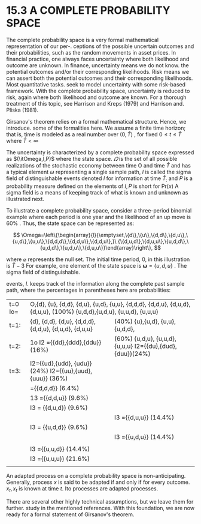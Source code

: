 # 15.3 A COMPLETE PROBABILITY SPACE

The complete probability space is a very formal mathematical representation of our per-. ceptions of the possible uncertain outcomes and their probabilities, such as the random movements in asset prices. In financial practice, one always faces uncertainty where both likelihood and outcome are unknown. In finance, uncertainty means we do not know. the potential outcomes and/or their corresponding likelihoods. Risk means we can assert both the potential outcomes and their corresponding likelihoods. Most quantitative tasks. seek to model uncertainty with some risk-based framework. With the complete probability space, uncertainty is reduced to risk, again where both likelihood and outcome are known. For a thorough treatment of this topic, see Harrison and Kreps (1979) and Harrison and. Pliska (1981).

Girsanov's theorem relies on a formal mathematical structure. Hence, we introduce. some of the formalities here. We assume a finite time horizon; that is, time is modeled as a real number over $(0,{\widehat{T}})$ , for fixed $0\leq t\leq\widehat{T}$ where $\widehat{T}<\infty$

The uncertainty is characterized by a complete probability space expressed as $(\itOmega,I,P)$ where the state space. $\varOmega$ is the set of all possible realizations of the stochastic economy between time O and time $\hat{T}$ and has a typical element $\omega$ representing a single sample path, $I$ is called the sigma field of distinguishable events denoted $I$ for information at time $\widehat{T}_{:}$ and $P$ is a probability measure defined on the elements of $I,P$ is short for $\mathrm{Pr}(x)$ A sigma field is a means of keeping track of what is known and unknown as illustrated next.

To illustrate a complete probability space, consider a three-period binomial example where each period is one year and the likelihood of an up move is $60\%$ . Thus, the state space can be represented as:

$$
\Omega=\left\{\begin{array}{l}{\emptyset,\{d\},\{u\},\{d,d\},\{d,u\},\{u,d\},\{u,u\},\{d,d,d\},\{d,d,u\},\{d,d,u\},}\ {\{d,u,d\},\{d,u,u\},\{u,d,d\},\{u,d,d\},\{u,d,u\},\{d,u,u\}}\end{array}\right\},
$$

where $\varnothing$ represents the null set. The initial time period, 0, in this illustration is ${\hat{T}}-3$ For example, one element of the state space is $\boldsymbol{\omega}=\{u,d,u\}$ . The sigma field of distinguishable.

events, $I.$ keeps track of the information along the complete past sample path, where the percentages in parentheses here are probabilities:

<html><body><table><tr><td>t=0 Io=</td><td colspan="2">O,{d}, {u}, {d,d}, {d,u}, {u,d}, {u,u}, {d,d,d}, {d,d,u}, {d,u,d}, {d,u,u}, (100%) {u,d,d},{u,d,u}, {u,u,d}, {u,u,u}</td></tr><tr><td>t=1:</td><td>{d}, {d,d}, {d,u}, {d,d,d}, {d,d,u}, {d,u,d}, {d,u,u}</td><td>(40%) {u},{u,d}, {u,u},{u,d,d},</td></tr><tr><td>t=2:</td><td>1o I2 ={{dd},{ddd},{ddu}} (16%)</td><td>(60%) {u,d,u}, {u,u,d},{u,u,u} I2={{du},{dud},{duu}}(24%)</td></tr><tr><td>t=3:</td><td>I2={{ud},{udd}, {udu}} (24%) I2={{uu},{uud},{uuu}} (36%)</td><td></td></tr><tr><td rowspan="6"></td><td>={{d,d,d}} (6.4%)</td><td></td></tr><tr><td>13 ={{d,d,u}} (9.6%)</td><td></td></tr><tr><td>I3 = {{d,u,d}} (9.6%)</td><td></td></tr><tr><td></td><td>I3 ={{d,u,u}} (14.4%)</td></tr><tr><td>I3 = {{u,d,d}} (9.6%)</td><td></td></tr><tr><td></td><td>I3 ={{u,d,u}} (14.4%)</td></tr><tr><td></td><td></td></tr><tr><td></td><td>I3 ={{u,u,d}} (14.4%)</td></tr><tr><td></td><td>I3 ={{u,u,u}} (21.6%)</td></tr><tr><td></td><td></td></tr></table></body></html>

An adapted process on a complete probability space is non-anticipating. Generally, process $x$ is said to be adapted if and only if for every outcome. $x_{t},x_{t}$ is known at time $t.$ Ito processes are adapted processes.

There are several other highly technical assumptions, but we leave them for further. study in the mentioned references. With this foundation, we are now ready for a formal statement of Girsanov's theorem.
